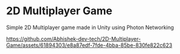 # 2D Multiplayer Game
Simple 2D Multiplayer game made in Unity using Photon Networking

https://github.com/Abhishek-dev-tech/2D-Multiplayer-Game/assets/61894303/e8a87edf-7fde-4bba-85be-830fe822c623